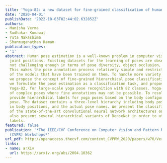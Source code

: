 ```yaml
---
title: 'Yoga-82: a new dataset for fine-grained classification of human poses'
date: '2020-04-01'
publishDate: '2022-10-03T02:44:02.632852Z'
authors:
- Manisha Verma
- Sudhakar Kumawat
- Yuta Nakashima
- Shanmuganathan Raman
publication_types:
- '1'
abstract: Human pose estimation is a well-known problem in computer vision to locate
  joint positions. Existing datasets for the learning of poses are observed to be
  not challenging enough in terms of pose diversity, object occlusion, and viewpoints.
  This makes the pose annotation process relatively simple and restricts the application
  of the models that have been trained on them. To handle more variety in human poses,
  we propose the concept of fine-grained hierarchical pose classification, in which
  we formulate the pose estimation as a classification task, and propose a dataset,
  Yoga-82, for large-scale yoga pose recognition with 82 classes. Yoga-82 consists
  of complex poses where fine annotations may not be possible. To resolve this, we
  provide hierarchical labels for yoga poses based on the body configuration of the
  pose. The dataset contains a three-level hierarchy including body positions, variations
  in body positions, and the actual pose names. We present the classification accuracy
  of the state-of-the-art convolutional neural network architectures on Yoga-82. We
  also present several hierarchical variants of DenseNet in order to utilize the hierarchical
  labels.
featured: false
publication: '*The IEEE/CVF Conference on Computer Vision and Pattern Recognition
  (CVPR) Workshops*'
url_pdf: http://openaccess.thecvf.com/content_CVPRW_2020/papers/w70/Verma_Yoga-82_A_New_Dataset_for_Fine-Grained_Classification_of_Human_Poses_CVPRW_2020_paper.pdf
links:
- name: arXiv
  url: https://arxiv.org/abs/2004.10362
---
```


